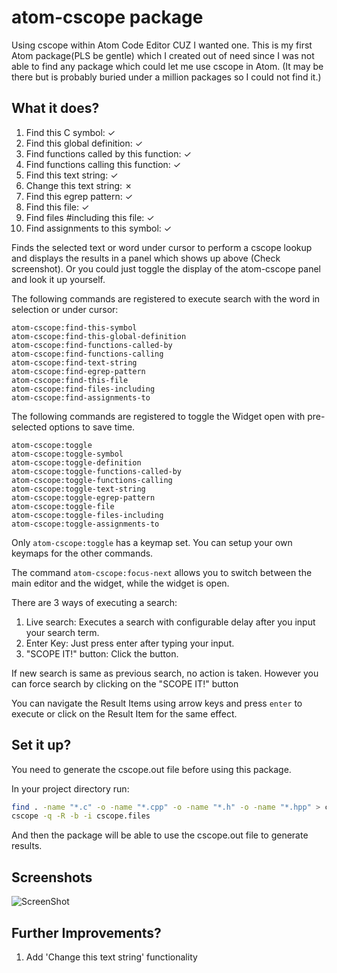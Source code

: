 # atom-cscope package

Using cscope within Atom Code Editor CUZ I wanted one.
This is my first Atom package(PLS be gentle) which I created out of need since 
I was not able to find any package which could let me use cscope in Atom. (It 
may be there but is probably buried under a million packages so I could not 
find it.)

## What it does?
1.  Find this C symbol:                         ✓
2.  Find this global definition:                ✓
3.  Find functions called by this function:     ✓
4.  Find functions calling this function:       ✓
5.  Find this text string:                      ✓
6.  Change this text string:                    ✗
7.  Find this egrep pattern:                    ✓
8.  Find this file:                             ✓
9.  Find files #including this file:            ✓
10. Find assignments to this symbol:            ✓

Finds the selected text or word under cursor to perform a cscope lookup and 
displays the results in a panel which shows up above (Check screenshot).
Or you could just toggle the display of the atom-cscope panel and look it up 
yourself. 

The following commands are registered to execute search with the word in 
selection or under cursor:
```
atom-cscope:find-this-symbol
atom-cscope:find-this-global-definition
atom-cscope:find-functions-called-by
atom-cscope:find-functions-calling
atom-cscope:find-text-string
atom-cscope:find-egrep-pattern
atom-cscope:find-this-file
atom-cscope:find-files-including
atom-cscope:find-assignments-to
```

The following commands are registered to toggle the Widget open with 
pre-selected options to save time.
```
atom-cscope:toggle
atom-cscope:toggle-symbol
atom-cscope:toggle-definition
atom-cscope:toggle-functions-called-by
atom-cscope:toggle-functions-calling
atom-cscope:toggle-text-string
atom-cscope:toggle-egrep-pattern
atom-cscope:toggle-file
atom-cscope:toggle-files-including
atom-cscope:toggle-assignments-to
```

Only `atom-cscope:toggle` has a keymap set. You can setup your own keymaps for 
the other commands.

The command `atom-cscope:focus-next` allows you to switch between the main 
editor and the widget, while the widget is open.

There are 3 ways of executing a search:
1. Live search: Executes a search with configurable delay after you input your 
   search term.
2. Enter Key: Just press enter after typing your input.
3. "SCOPE IT!" button: Click the button.

If new search is same as previous search, no action is taken. However you can
force search by clicking on the "SCOPE IT!" button

You can navigate the Result Items using arrow keys and press `enter` to execute
or click on the Result Item for the same effect.

## Set it up?
You need to generate the cscope.out file before using this package.

In your project directory run:
```bash
find . -name "*.c" -o -name "*.cpp" -o -name "*.h" -o -name "*.hpp" > cscope.files
cscope -q -R -b -i cscope.files
```
And then the package will be able to use the cscope.out file to generate results.

## Screenshots
![ScreenShot](http://i.imgur.com/RCiTm26.png)

## Further Improvements?
1. Add 'Change this text string' functionality
